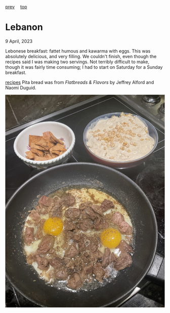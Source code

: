 [prev](latvia.md)&emsp;
[top](../index.md)&emsp;
# Lebanon
<meta property="og:image" content="images/lebanon.png"/>
9 April, 2023

Lebonese breakfast: fattet humous and kawarma with eggs. This was
absolutely delicious, and very filling. We couldn't finish, even
though the recipes said I was making two servings. Not terribly
difficult to make, though it was fairly time consuming; I had to start
on Saturday for a Sunday breakfast.

[recipes](https://www.vivarecipes.com/videos/breakfast/4-amazing-lebanese-breakfast-dishes/)
Pita bread was from _Flatbreads &amp; Flavors_ by Jeffrey Alford and Naomi Duguid.

![breakfast](images/lebanon.jpeg)
